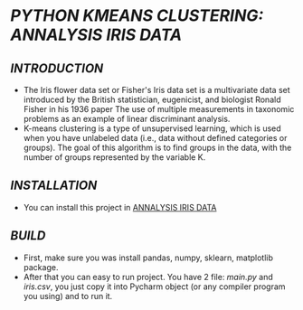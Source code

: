 
# ***PYTHON KMEANS CLUSTERING: ANNALYSIS IRIS DATA***

## ***INTRODUCTION***

* The Iris flower data set or Fisher's Iris data set is a multivariate data set introduced by the British statistician, eugenicist, and biologist Ronald Fisher in his 1936 paper The use of multiple measurements in taxonomic problems as an example of linear discriminant analysis.
* K-means clustering is a type of unsupervised learning, which is used when you have unlabeled data (i.e., data without defined categories or groups). The goal of this algorithm is to find groups in the data, with the number of groups represented by the variable K.

## ***INSTALLATION***

* You can install this project in [ANNALYSIS IRIS DATA](https://github.com/ThadaPhan/Analysis_Iris-data-set_By_KMean-Cluster_With_Python.git)

## ***BUILD***

* First, make sure you was install pandas, numpy, sklearn, matplotlib package.
* After that you can easy to run project. You have 2 file: *main.py* and *iris.csv*, you just copy it into Pycharm object (or any compiler program you using) and to run it.

